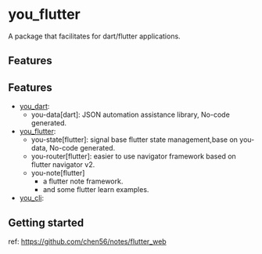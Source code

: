 # you_flutter

A package that facilitates for dart/flutter applications.

## Features

## Features

- [you_dart](https://pub.dev/packages/you_dart):
  - you-data[dart]: JSON automation assistance library, No-code generated.
- [you_flutter](https://pub.dev/packages/you_flutter):
  - you-state[flutter]: signal base flutter state management,base on you-data, No-code generated.
  - you-router[flutter]: easier to use navigator framework based on flutter navigator v2.
  - you-note[flutter]
    - a flutter note framework.
    - and some flutter learn examples.
- [you_cli](https://pub.dev/packages/you_cli):

## Getting started

ref: https://github.com/chen56/notes/flutter_web
